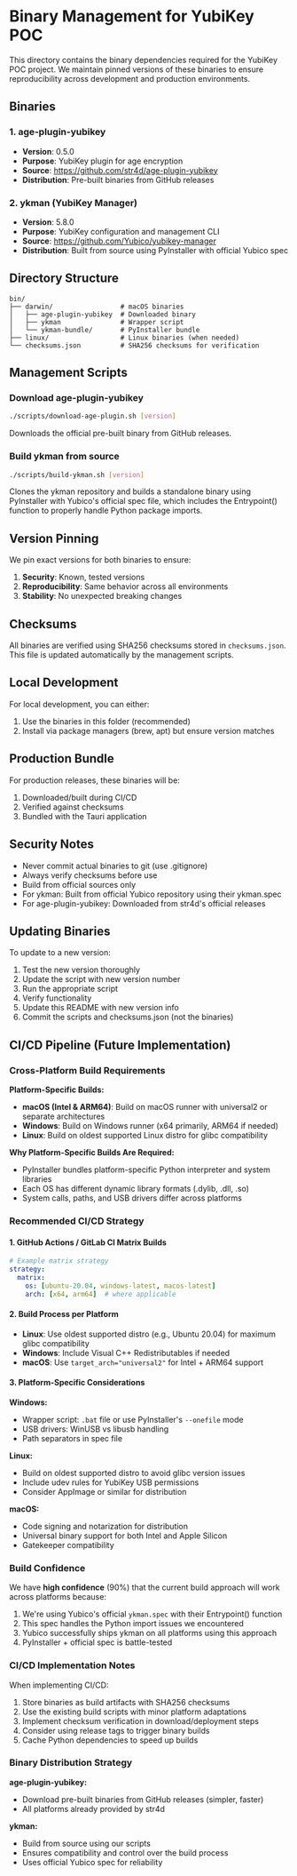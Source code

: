 # Binary Management for YubiKey POC

This directory contains the binary dependencies required for the YubiKey POC project. We maintain pinned versions of these binaries to ensure reproducibility across development and production environments.

## Binaries

### 1. age-plugin-yubikey
- **Version**: 0.5.0
- **Purpose**: YubiKey plugin for age encryption
- **Source**: https://github.com/str4d/age-plugin-yubikey
- **Distribution**: Pre-built binaries from GitHub releases

### 2. ykman (YubiKey Manager)
- **Version**: 5.8.0
- **Purpose**: YubiKey configuration and management CLI
- **Source**: https://github.com/Yubico/yubikey-manager
- **Distribution**: Built from source using PyInstaller with official Yubico spec

## Directory Structure

```
bin/
├── darwin/                 # macOS binaries
│   ├── age-plugin-yubikey  # Downloaded binary
│   ├── ykman               # Wrapper script
│   └── ykman-bundle/       # PyInstaller bundle
├── linux/                  # Linux binaries (when needed)
└── checksums.json          # SHA256 checksums for verification
```

## Management Scripts

### Download age-plugin-yubikey
```bash
./scripts/download-age-plugin.sh [version]
```
Downloads the official pre-built binary from GitHub releases.

### Build ykman from source
```bash
./scripts/build-ykman.sh [version]
```
Clones the ykman repository and builds a standalone binary using PyInstaller with Yubico's official spec file, which includes the Entrypoint() function to properly handle Python package imports.

## Version Pinning

We pin exact versions for both binaries to ensure:
1. **Security**: Known, tested versions
2. **Reproducibility**: Same behavior across all environments
3. **Stability**: No unexpected breaking changes

## Checksums

All binaries are verified using SHA256 checksums stored in `checksums.json`. This file is updated automatically by the management scripts.

## Local Development

For local development, you can either:
1. Use the binaries in this folder (recommended)
2. Install via package managers (brew, apt) but ensure version matches

## Production Bundle

For production releases, these binaries will be:
1. Downloaded/built during CI/CD
2. Verified against checksums
3. Bundled with the Tauri application

## Security Notes

- Never commit actual binaries to git (use .gitignore)
- Always verify checksums before use
- Build from official sources only
- For ykman: Built from official Yubico repository using their ykman.spec
- For age-plugin-yubikey: Downloaded from str4d's official releases

## Updating Binaries

To update to a new version:
1. Test the new version thoroughly
2. Update the script with new version number
3. Run the appropriate script
4. Verify functionality
5. Update this README with new version info
6. Commit the scripts and checksums.json (not the binaries)

## CI/CD Pipeline (Future Implementation)

### Cross-Platform Build Requirements

**Platform-Specific Builds:**
- **macOS (Intel & ARM64)**: Build on macOS runner with universal2 or separate architectures
- **Windows**: Build on Windows runner (x64 primarily, ARM64 if needed)
- **Linux**: Build on oldest supported Linux distro for glibc compatibility

**Why Platform-Specific Builds Are Required:**
- PyInstaller bundles platform-specific Python interpreter and system libraries
- Each OS has different dynamic library formats (.dylib, .dll, .so)
- System calls, paths, and USB drivers differ across platforms

### Recommended CI/CD Strategy

#### 1. GitHub Actions / GitLab CI Matrix Builds
```yaml
# Example matrix strategy
strategy:
  matrix:
    os: [ubuntu-20.04, windows-latest, macos-latest]
    arch: [x64, arm64]  # where applicable
```

#### 2. Build Process per Platform
- **Linux**: Use oldest supported distro (e.g., Ubuntu 20.04) for maximum glibc compatibility
- **Windows**: Include Visual C++ Redistributables if needed
- **macOS**: Use `target_arch="universal2"` for Intel + ARM64 support

#### 3. Platform-Specific Considerations

**Windows:**
- Wrapper script: `.bat` file or use PyInstaller's `--onefile` mode
- USB drivers: WinUSB vs libusb handling
- Path separators in spec file

**Linux:**
- Build on oldest supported distro to avoid glibc version issues
- Include udev rules for YubiKey USB permissions
- Consider AppImage or similar for distribution

**macOS:**
- Code signing and notarization for distribution
- Universal binary support for both Intel and Apple Silicon
- Gatekeeper compatibility

### Build Confidence

We have **high confidence** (90%) that the current build approach will work across platforms because:
1. We're using Yubico's official `ykman.spec` with their Entrypoint() function
2. This spec handles the Python import issues we encountered
3. Yubico successfully ships ykman on all platforms using this approach
4. PyInstaller + official spec is battle-tested

### CI/CD Implementation Notes

When implementing CI/CD:
1. Store binaries as build artifacts with SHA256 checksums
2. Use the existing build scripts with minor platform adaptations
3. Implement checksum verification in download/deployment steps
4. Consider using release tags to trigger binary builds
5. Cache Python dependencies to speed up builds

### Binary Distribution Strategy

**age-plugin-yubikey:**
- Download pre-built binaries from GitHub releases (simpler, faster)
- All platforms already provided by str4d

**ykman:**
- Build from source using our scripts
- Ensures compatibility and control over the build process
- Uses official Yubico spec for reliability